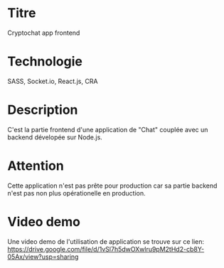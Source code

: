 # Titre

Cryptochat app frontend

# Technologie

SASS, Socket.io, React.js, CRA

# Description

C'est la partie frontend d'une application de "Chat" couplée avec un backend dévelopée sur Node.js.

# Attention

Cette application n'est pas prête pour production car sa partie backend n'est pas non plus opérationelle en production.

# Video demo

Une video demo de l'utilisation de application se trouve sur ce lien:
https://drive.google.com/file/d/1vSl7h5dwOXwlru9pM2tHd2-cb8Y-05Ax/view?usp=sharing
